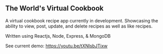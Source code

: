 ## The World's Virtual Cookbook
A virtual cookbook recipe app currently in development. Showcasing the ability to view, post, update, and delete recipes as well as like recipes.

Written using Reactjs, Node, Express, & MongoDB

See current demo: https://youtu.be/tXNIsbJTixw
